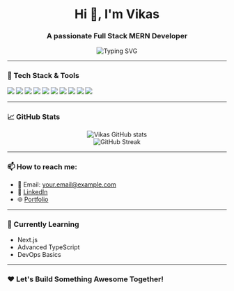 <h1 align="center">Hi 👋, I'm Vikas</h1>
<h3 align="center">A passionate Full Stack MERN Developer</h3>

<p align="center">
  <img src="https://readme-typing-svg.herokuapp.com?font=Fira+Code&size=24&pause=1000&center=true&vCenter=true&width=435&lines=MERN+Stack+Developer;Always+learning+new+things;Clean+and+Scalable+Code" alt="Typing SVG" />
</p>

---

### 🔧 Tech Stack & Tools

<p align="left">
  <img src="https://img.shields.io/badge/MongoDB-4EA94B?style=for-the-badge&logo=mongodb&logoColor=white"/>
  <img src="https://img.shields.io/badge/Express.js-000000?style=for-the-badge&logo=express&logoColor=white"/>
  <img src="https://img.shields.io/badge/React-61DAFB?style=for-the-badge&logo=react&logoColor=black"/>
  <img src="https://img.shields.io/badge/Node.js-339933?style=for-the-badge&logo=node.js&logoColor=white"/>
  <img src="https://img.shields.io/badge/Tailwind_CSS-38B2AC?style=for-the-badge&logo=tailwind-css&logoColor=white"/>
  <img src="https://img.shields.io/badge/TypeScript-007ACC?style=for-the-badge&logo=typescript&logoColor=white"/>
  <img src="https://img.shields.io/badge/JavaScript-F7DF1E?style=for-the-badge&logo=javascript&logoColor=black"/>
  <img src="https://img.shields.io/badge/Git-F05032?style=for-the-badge&logo=git&logoColor=white"/>
  <img src="https://img.shields.io/badge/GitHub-181717?style=for-the-badge&logo=github&logoColor=white"/>
  <img src="https://img.shields.io/badge/VS%20Code-007ACC?style=for-the-badge&logo=visual-studio-code&logoColor=white"/>
</p>

---

### 📈 GitHub Stats

<p align="center">
  <img src="https://github-readme-stats.vercel.app/api?username=VikasUsername&show_icons=true&theme=radical" alt="Vikas GitHub stats" />
  <br />
  <img src="https://github-readme-streak-stats.herokuapp.com/?user=VikasUsername&theme=radical" alt="GitHub Streak" />
</p>

---

### 📫 How to reach me:
- 📧 Email: your.email@example.com
- 💼 [LinkedIn](https://linkedin.com/in/your-link)
- 🌐 [Portfolio](https://your-portfolio-link.com)

---

### 🧠 Currently Learning
- Next.js
- Advanced TypeScript
- DevOps Basics

---

### ❤️ Let's Build Something Awesome Together!

